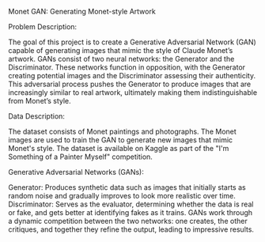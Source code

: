Monet GAN: Generating Monet-style Artwork

Problem Description:

The goal of this project is to create a Generative Adversarial Network (GAN) capable of generating images that mimic the style of Claude Monet’s artwork. GANs consist of two neural networks: the Generator and the Discriminator. These networks function in opposition, with the Generator creating potential images and the Discriminator assessing their authenticity. This adversarial process pushes the Generator to produce images that are increasingly similar to real artwork, ultimately making them indistinguishable from Monet’s style.

Data Description:

The dataset consists of Monet paintings and photographs. The Monet images are used to train the GAN to generate new images that mimic Monet's style. The dataset is available on Kaggle as part of the "I'm Something of a Painter Myself" competition.

Generative Adversarial Networks (GANs):

Generator: Produces synthetic data such as images that initially starts as random noise and gradually improves to look more realistic over time.
Discriminator: Serves as the evaluator, determining whether the data is real or fake, and gets better at identifying fakes as it trains.
GANs work through a dynamic competition between the two networks: one creates, the other critiques, and together they refine the output, leading to impressive results.
